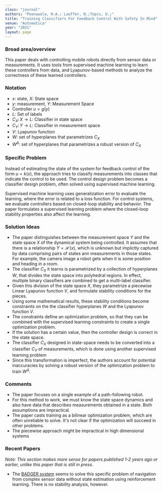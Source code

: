 ```yaml
---
class: "journal"
authors: "Poonawala, H.A.; Lauffer, N.;Topcu, U.;"
title: "Training Classifiers For Feedback Control With Safety In Mind"
venue: "Automatica"
year: "2021"
layout: page
---
```


### Broad area/overview
This paper deals with controlling mobile robots directly from sensor data or measurements. It uses tools from supervised machine learning to learn these controllers from data, and Lyapunov-based methods to analyze the correctness of these learned controllers.

### Notation
* $x$: state, $X$: State space
* $y$: measurement, $Y$: Measurement Space
* Controller $u = g(y)$
* $L$: Set of labels
* $C_X \colon X \to L$: Classifier in state space
* $C_Y \colon Y \to L$: Classifier in measurement space
* $V$: Lyapunov function
* $W$: set of hyperplanes that parametrizes $C_X$
* $W^\Delta$: set of hyperplanes that parametrizes a robust version of $C_X$

### Specific Problem
Instead of estimating the state of the system for feedback control of the form $u = k(x)$, the approach tries to classify measurements into classes that indicate the control to be used. The control design problem becomes a classifier design problem, often solved using supervised machine learning.  

Supervised machine learning uses generalization error to evaluate the learning, where the error is related to a loss function. For control systems, we evaluate controllers based on closed-loop stability and behavior. The paper formulates a supervised learning problem where the closed-loop stability properties also affect the learning.  


### Solution Ideas
* The paper distinguishes between the measurement space $Y$ and the state space $X$ of the dynamical system being controlled. It assumes that there is a relationship $Y = \mathcal H(x)$, which is unknown but implictly captured by data comprising pairs of states ann measurements in those states. For example, the camera image a robot gets when it is some position and heading in a room.
* The classifier $C_X$ it learns is parametrized by a collection of hyperplanes $W$, that divides the state space into polyhedral regions. In effect, multiple binary classifiers are combined to get a multi-label classifier.
* Given this division of the state space $X$, they parametrize a piecewise Linear Lyapunov function $V$, and formulate stability conditions for the pieces.
* Using some mathematical results, these stability conditions become constraints on the the classifier hyperplanes $W$ and the Lyapunov function $V$.
* The constraints define an optimization problem, so that they can be combined with the supervised learning constraints to create a single optimization problem.
* If the solution has a certain value, then the controller design is correct in the state space.
* The classifier $C_X$ designed in state-space needs to be converted into a classifier $C_Y$ of measurements, which is done using another supervised learning problem
* Since this transformation is imperfect, the authors account for potential inaccuracies by solving a robust version of the optimization problem to train $W^\Delta$.

### Comments
* The paper focuses on a single example of a path-following robot.
* For this method to work, we must know the state space dynamics and also have data that describes measurements obtained in a state. Both assumptions are impractical.
* The paper casts training as a bilinear optimization problem, which are often unreliable to solve. It's not clear if the optimization will succeed in other problems.
* The piecewise approach might be impractical in high dimensional systems

### Recent Papers
*Note: This section makes more sense for papers published 1-2 years ago or earlier, unlike this paper that is still in press.*
* The [BADGER system](https://bair.berkeley.edu/blog/2020/03/12/badgr/) seems to solve this specific problem of navigation from complex sensor data without state estimation using reinforcement learning. There is no stability analysis, however.
